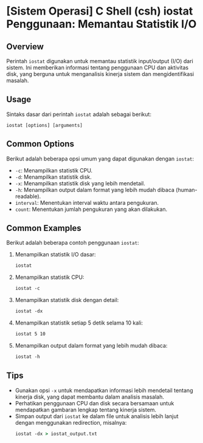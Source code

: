 # [Sistem Operasi] C Shell (csh) iostat Penggunaan: Memantau Statistik I/O

## Overview
Perintah `iostat` digunakan untuk memantau statistik input/output (I/O) dari sistem. Ini memberikan informasi tentang penggunaan CPU dan aktivitas disk, yang berguna untuk menganalisis kinerja sistem dan mengidentifikasi masalah.

## Usage
Sintaks dasar dari perintah `iostat` adalah sebagai berikut:

```
iostat [options] [arguments]
```

## Common Options
Berikut adalah beberapa opsi umum yang dapat digunakan dengan `iostat`:

- `-c`: Menampilkan statistik CPU.
- `-d`: Menampilkan statistik disk.
- `-x`: Menampilkan statistik disk yang lebih mendetail.
- `-h`: Menampilkan output dalam format yang lebih mudah dibaca (human-readable).
- `interval`: Menentukan interval waktu antara pengukuran.
- `count`: Menentukan jumlah pengukuran yang akan dilakukan.

## Common Examples
Berikut adalah beberapa contoh penggunaan `iostat`:

1. Menampilkan statistik I/O dasar:
   ```csh
   iostat
   ```

2. Menampilkan statistik CPU:
   ```csh
   iostat -c
   ```

3. Menampilkan statistik disk dengan detail:
   ```csh
   iostat -dx
   ```

4. Menampilkan statistik setiap 5 detik selama 10 kali:
   ```csh
   iostat 5 10
   ```

5. Menampilkan output dalam format yang lebih mudah dibaca:
   ```csh
   iostat -h
   ```

## Tips
- Gunakan opsi `-x` untuk mendapatkan informasi lebih mendetail tentang kinerja disk, yang dapat membantu dalam analisis masalah.
- Perhatikan penggunaan CPU dan disk secara bersamaan untuk mendapatkan gambaran lengkap tentang kinerja sistem.
- Simpan output dari `iostat` ke dalam file untuk analisis lebih lanjut dengan menggunakan redirection, misalnya:
  ```csh
  iostat -dx > iostat_output.txt
  ```